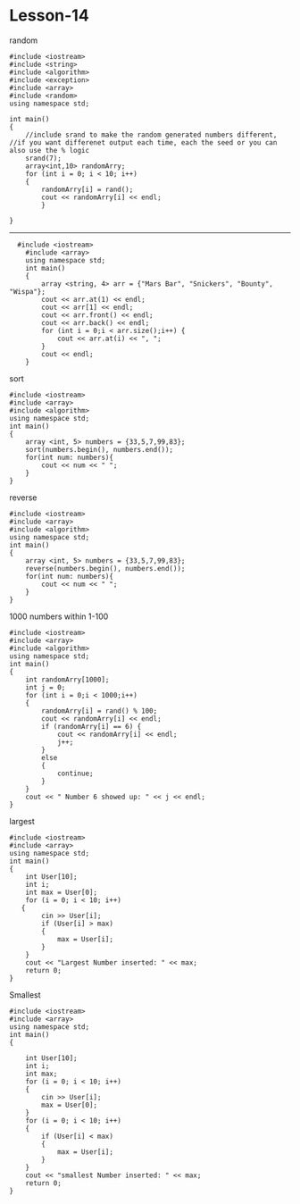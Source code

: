 # Lesson-14

random

    #include <iostream>
    #include <string>
    #include <algorithm>
    #include <exception>
    #include <array>
    #include <random>
    using namespace std;

    int main()
    {
        //include srand to make the random generated numbers different, 
    //if you want differenet output each time, each the seed or you can also use the % logic
        srand(7);
        array<int,10> randomArry;
        for (int i = 0; i < 10; i++)
        {
            randomArry[i] = rand();
            cout << randomArry[i] << endl;
            }

    }
  
  ---
  

      #include <iostream>
        #include <array>
        using namespace std;
        int main()
        {
            array <string, 4> arr = {"Mars Bar", "Snickers", "Bounty", "Wispa"};
            cout << arr.at(1) << endl;
            cout << arr[1] << endl;
            cout << arr.front() << endl;
            cout << arr.back() << endl;
            for (int i = 0;i < arr.size();i++) {
                cout << arr.at(i) << ", ";
            }
            cout << endl;
        }

sort

    #include <iostream>
    #include <array>
    #include <algorithm>
    using namespace std;
    int main()
    {
        array <int, 5> numbers = {33,5,7,99,83};
        sort(numbers.begin(), numbers.end());
        for(int num: numbers){
            cout << num << " ";
        }
    }
   
reverse

    #include <iostream>
    #include <array>
    #include <algorithm>
    using namespace std;
    int main()
    {
        array <int, 5> numbers = {33,5,7,99,83};
        reverse(numbers.begin(), numbers.end());
        for(int num: numbers){
            cout << num << " ";
        }
    }

1000 numbers within 1-100

    #include <iostream>
    #include <array>
    #include <algorithm>
    using namespace std;
    int main()
    {
        int randomArry[1000];
        int j = 0;
        for (int i = 0;i < 1000;i++)
        {
            randomArry[i] = rand() % 100;
            cout << randomArry[i] << endl;
            if (randomArry[i] == 6) {
                cout << randomArry[i] << endl;
                j++;
            }
            else 
            {
                continue;
            }
        }
        cout << " Number 6 showed up: " << j << endl;
    }

largest

    #include <iostream>
    #include <array>
    using namespace std;
    int main() 
    {
        int User[10];
        int i;
        int max = User[0];
        for (i = 0; i < 10; i++)
       {
            cin >> User[i];
            if (User[i] > max) 
            {
                max = User[i];
            }
        }
        cout << "Largest Number inserted: " << max;
        return 0;
    }
    
Smallest

    #include <iostream>
    #include <array>
    using namespace std;
    int main()
    {

        int User[10];
        int i;
        int max;
        for (i = 0; i < 10; i++) 
        {
            cin >> User[i];
            max = User[0];
        }
        for (i = 0; i < 10; i++)
        {
            if (User[i] < max) 
            {
                max = User[i];
            }
        }
        cout << "smallest Number inserted: " << max;
        return 0;
    }

